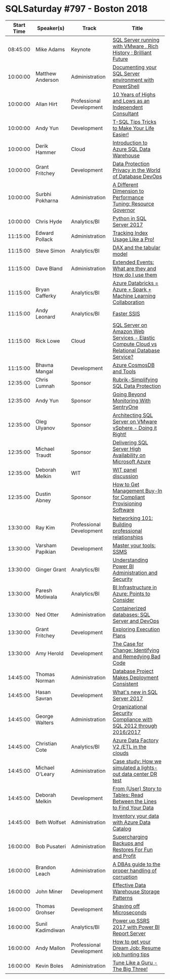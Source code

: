 # SQLSaturday #797 - Boston 2018
Start Time|Speaker(s)|Track|Title
---|---|---|---
08:45:00|Mike Adams|Keynote|[SQL Server running with VMware , Rich History ; Brilliant Future](85333.md)
10:00:00|Matthew Anderson|Administration|[Documenting your SQL Server environment with PowerShell](83334.md)
10:00:00|Allan Hirt|Professional Development|[10 Years of Highs and Lows as an Independent Consultant](83396.md)
10:00:00|Andy Yun|Development|[T-SQL Tips  Tricks to Make Your Life Easier!](84294.md)
10:00:00|Derik Hammer|Cloud|[Introduction to Azure SQL Data Warehouse](84444.md)
10:00:00|Grant Fritchey|Development|[Data Protection  Privacy in the World of Database DevOps](84721.md)
10:00:00|Surbhi Pokharna|Administration|[A Different Dimension to Performance Tuning: Resource Governor](84890.md)
10:00:00|Chris Hyde|Analytics/BI|[Python in SQL Server 2017](84993.md)
11:15:00|Edward Pollack|Administration|[Tracking Index Usage Like a Pro!](83077.md)
11:15:00|Steve Simon|Analytics/BI|[DAX and the tabular model](83119.md)
11:15:00|Dave Bland|Administration|[Extended Events: What are they and How do I use them](83227.md)
11:15:00|Bryan Cafferky|Analytics/BI|[Azure Databricks = Azure + Spark + Machine Learning Collaboration](83297.md)
11:15:00|Andy Leonard|Analytics/BI|[Faster SSIS](83347.md)
11:15:00|Rick Lowe|Cloud|[SQL Server on Amazon Web Services - Elastic Compute Cloud vs Relational Database Service?](83963.md)
11:15:00|Bhavna Mangal|Development|[Azure CosmosDB and Tools](84944.md)
12:35:00|Chris Lumnah|Sponsor|[Rubrik-Simplifying SQL Data Protection](85188.md)
12:35:00|Andy Yun|Sponsor|[Going Beyond Monitoring With SentryOne](85274.md)
12:35:00|Oleg Ulyanov|Sponsor|[Architecting SQL Server on VMware vSphere - Doing it Right!](85281.md)
12:35:00|Michael Traudt|Sponsor|[Delivering SQL Server High Availability on Microsoft Azure](85452.md)
12:35:00|Deborah Melkin|WIT|[WIT panel discussion](85674.md)
12:35:00|Dustin Abney|Sponsor|[How to Get Management Buy-In for Compliant Provisioning Software](85732.md)
13:30:00|Ray Kim|Professional Development|[Networking 101: Building professional relationships](83081.md)
13:30:00|Varsham Papikian|Development|[Master your tools: SSMS](83340.md)
13:30:00|Ginger Grant|Analytics/BI|[Understanding Power BI Administration and Security](83345.md)
13:30:00|Paresh Motiwala|Analytics/BI|[BI Infrastructure in Azure: Points to Consider](83409.md)
13:30:00|Ned Otter|Administration|[Containerized databases: SQL Server and DevOps](84496.md)
13:30:00|Grant Fritchey|Development|[Exploring Execution Plans](84722.md)
13:30:00|Amy Herold|Development|[The Case for Change: Identifying and Remedying Bad Code](85027.md)
14:45:00|Thomas Norman|Administration|[Database Project Makes Deployment Consistent](83087.md)
14:45:00|Hasan Savran|Development|[What's new in SQL Server 2017](83096.md)
14:45:00|George Walters|Administration|[Organizational Security  Compliance with SQL 2012 through 2016/2017](83310.md)
14:45:00|Christian Cote|Analytics/BI|[Azure Data Factory V2 /ETL in the clouds](83332.md)
14:45:00|Michael O'Leary|Administration|[Case study: How we simulated a lights-out data center DR test](83349.md)
14:45:00|Deborah Melkin|Development|[From (User) Story to Tables: Read Between the Lines to Find Your Data](83401.md)
14:45:00|Beth Wolfset|Administration|[Inventory your data with Azure Data Catalog](84170.md)
16:00:00|Bob Pusateri|Administration|[Supercharging Backups and Restores For Fun and Profit](83200.md)
16:00:00|Brandon Leach|Administration|[A DBAs guide to the proper handling of corruption](83208.md)
16:00:00|John Miner|Development|[Effective Data Warehouse Storage Patterns](83503.md)
16:00:00|Thomas Grohser|Development|[Shaving off Microseconds](83624.md)
16:00:00|Sunil Kadimdiwan|Analytics/BI|[Power up SSRS 2017 with Power BI Report Server](84826.md)
16:00:00|Andy Mallon|Professional Development|[How to get your Dream Job: Resume  job hunting tips](84845.md)
16:00:00|Kevin Boles|Administration|[Tune Like a Guru - The Big Three!](84943.md)
